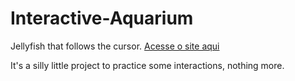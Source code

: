 # Interactive-Aquarium
Jellyfish that follows the cursor. [Acesse o site aqui](https://muriloxox.github.io/Interactive-Aquarium/)

It's a silly little project to practice some interactions, nothing more.
